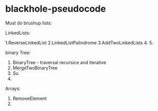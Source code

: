 # blackhole-pseudocode





Must do brushup lists:

LinkedLists:

1.ReverseLinkedList
2.LinkedListPalindrome
3.AddTwoLinkedLists
4.
5.



binary Tree:

1. BinaryTree - traversal recursice and iterative
2. MergeTwoBinaryTree
3. Su
4.


Arrays:

1. RemoveElement
2.